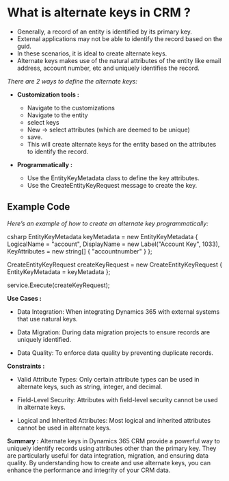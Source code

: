 # What is alternate keys in CRM ?
- Generally, a record of an entity is identified by its primary key.
- External applications may not be able to identify the record based on the guid.
- In these scenarios, it is ideal to create alternate keys.
- Alternate keys makes use of the natural attributes of the entity like email address, account number, etc and uniquely identifies the record.

_There are 2 ways to define the alternate keys:_
- **Customization tools :**
    - Navigate to the customizations
    - Navigate to the entity
    - select keys
    - New -> select attributes (which are deemed to be unique)
    - save.
    - This will create alternate keys for the entity based on the attributes to identify the record.

- **Programmatically :** 
    - Use the EntityKeyMetadata class to define the key attributes.
    - Use the CreateEntityKeyRequest message to create the key.

## Example Code
_Here’s an example of how to create an alternate key programmatically:_

csharp
EntityKeyMetadata keyMetadata = new EntityKeyMetadata
{
    LogicalName = "account",
    DisplayName = new Label("Account Key", 1033),
    KeyAttributes = new string[] { "accountnumber" }
};

CreateEntityKeyRequest createKeyRequest = new CreateEntityKeyRequest
{
    EntityKeyMetadata = keyMetadata
};

service.Execute(createKeyRequest);


**Use Cases :**
- Data Integration: When integrating Dynamics 365 with external systems that use natural keys.

- Data Migration: During data migration projects to ensure records are uniquely identified.

- Data Quality: To enforce data quality by preventing duplicate records.

**Constraints :**
- Valid Attribute Types: Only certain attribute types can be used in alternate keys, such as string, integer, and decimal.

- Field-Level Security: Attributes with field-level security cannot be used in alternate keys.

- Logical and Inherited Attributes: Most logical and inherited attributes cannot be used in alternate keys.

**Summary :**
Alternate keys in Dynamics 365 CRM provide a powerful way to uniquely identify records using attributes other than the primary key. They are particularly useful for data integration, migration, and ensuring data quality. By understanding how to create and use alternate keys, you can enhance the performance and integrity of your CRM data.

